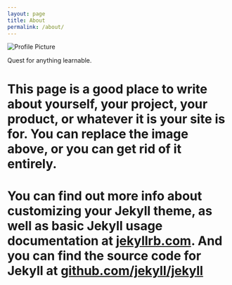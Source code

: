 ```yaml
---
layout: page
title: About
permalink: /about/
---
```


<img src="{{ site.baseurl }}/assets/profile-placeholder.gif" title="Profile Picture" class="profile">

Quest for anything learnable.

# This page is a good place to write about yourself, your project, your product, or whatever it is your site is for. You can replace the image above, or you can get rid of it entirely. 

# You can find out more info about customizing your Jekyll theme, as well as basic Jekyll usage documentation at [jekyllrb.com](http://jekyllrb.com/). And you can find the source code for Jekyll at [github.com/jekyll/jekyll](https://github.com/jekyll/jekyll)

[centrarium]: https://github.com/bencentra/centrarium
[bencentra]: http://bencentra.com
[jekyll]: https://github.com/jekyll/jekyll

